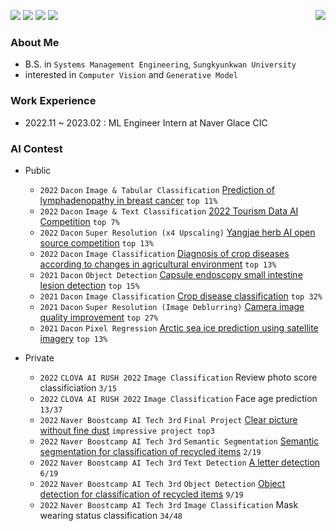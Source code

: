 <p align="left">
<img align="right" src="https://hits.seeyoufarm.com/api/count/incr/badge.svg?url=https%3A%2F%2Fgithub.com%2FDongwoo-Im&count_bg=%2379C83D&title_bg=%23555555&icon=&icon_color=%23E7E7E7&title=hits&edge_flat=false"/>
<img src="https://img.shields.io/badge/Python-3776AB?style=flat-plastic&logo=Python&logoColor=white"/>
<img src="https://img.shields.io/badge/Pytorch-EE4C2C?style=flat-plastic&logo=Pytorch&logoColor=white"/>
<img src="https://img.shields.io/badge/-Lightning-792ee5?style=flat-plastic&logo=pytorchlightning&logoColor=white"/>
<img src="https://img.shields.io/badge/Wandb-FFBE00?style=flat-plastic&logo=Weightsandbiases&logoColor=white"/>
</p>

### About Me
- B.S. in `Systems Management Engineering`, `Sungkyunkwan University` <br>
- interested in `Computer Vision` and `Generative Model` <br>

### Work Experience
- 2022.11 ~ 2023.02 : ML Engineer Intern at Naver Glace CIC

### AI Contest

- Public

    - `2022` `Dacon` `Image & Tabular Classification` [Prediction of lymphadenopathy in breast cancer](https://dacon.io/competitions/official/236011/overview/description) `top 11%` <br>
    - `2022` `Dacon` `Image & Text Classification` [2022 Tourism Data AI Competition](https://dacon.io/competitions/official/235978/overview/description) `top 7%` <br>
    - `2022` `Dacon` `Super Resolution (x4 Upscaling)` [Yangjae herb AI open source competition](https://dacon.io/competitions/official/235977/overview/description) `top 13%` <br>
    - `2022` `Dacon` `Image Classification` [Diagnosis of crop diseases according to changes in agricultural environment](https://dacon.io/competitions/official/235870/overview/description) `top 13%` <br>
    - `2021` `Dacon` `Object Detection` [Capsule endoscopy small intestine lesion detection](https://dacon.io/competitions/official/235855/overview/description) `top 15%` <br>
    - `2021` `Dacon` `Image Classification` [Crop disease classification](https://dacon.io/competitions/official/235842/overview/description) `top 32%` <br>
    - `2021` `Dacon` `Super Resolution (Image Deblurring)` [Camera image quality improvement](https://dacon.io/competitions/official/235746/overview/description) `top 27%` <br>
    - `2021` `Dacon` `Pixel Regression` [Arctic sea ice prediction using satellite imagery](https://dacon.io/competitions/official/235706/overview/description) `top 13%` <br>

- Private

    - `2022` `CLOVA AI RUSH 2022` `Image Classification` Review photo score classificiation `3/15` <br>
    - `2022` `CLOVA AI RUSH 2022` `Image Classification` Face age prediction `13/37` <br>
    - `2022` `Naver Boostcamp AI Tech 3rd` `Final Project` [Clear picture without fine dust](https://github.com/boostcampaitech3/final-project-level3-cv-17) `impressive project top3` <br>
    - `2022` `Naver Boostcamp AI Tech 3rd` `Semantic Segmentation` [Semantic segmentation for classification of recycled items](https://github.com/boostcampaitech3/level2-semantic-segmentation-level2-cv-17) `2/19` <br>
    - `2022` `Naver Boostcamp AI Tech 3rd` `Text Detection` [A letter detection](https://github.com/boostcampaitech3/level2-data-annotation_cv-level2-cv-17) `6/19` <br>
    - `2022` `Naver Boostcamp AI Tech 3rd` `Object Detection` [Object detection for classification of recycled items](https://github.com/boostcampaitech3/level2-object-detection-level2-cv-17) `9/19` <br>
    - `2022` `Naver Boostcamp AI Tech 3rd` `Image Classification` Mask wearing status classification `34/48` <br>
